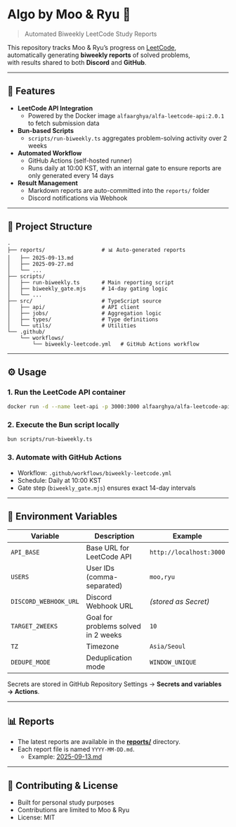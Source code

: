 # Algo by Moo & Ryu 🧩

> Automated Biweekly LeetCode Study Reports

This repository tracks Moo & Ryu’s progress on [LeetCode](https://leetcode.com),  
automatically generating **biweekly reports** of solved problems,  
with results shared to both **Discord** and **GitHub**.

---

## 📌 Features

- **LeetCode API Integration**
  - Powered by the Docker image `alfaarghya/alfa-leetcode-api:2.0.1` to fetch submission data
- **Bun-based Scripts**
  - `scripts/run-biweekly.ts` aggregates problem-solving activity over 2 weeks
- **Automated Workflow**
  - GitHub Actions (self-hosted runner)
  - Runs daily at 10:00 KST, with an internal gate to ensure reports are only generated every 14 days
- **Result Management**
  - Markdown reports are auto-committed into the `reports/` folder
  - Discord notifications via Webhook

---

## 📂 Project Structure

```
.
├── reports/                  # 📊 Auto-generated reports
│   ├── 2025-09-13.md
│   ├── 2025-09-27.md
│   └── ...
├── scripts/
│   ├── run-biweekly.ts       # Main reporting script
│   ├── biweekly_gate.mjs     # 14-day gating logic
│   └── ...
├── src/                      # TypeScript source
│   ├── api/                  # API client
│   ├── jobs/                 # Aggregation logic
│   ├── types/                # Type definitions
│   └── utils/                # Utilities
└── .github/
    └── workflows/
        └── biweekly-leetcode.yml   # GitHub Actions workflow
```

---

## ⚙️ Usage

### 1. Run the LeetCode API container

```bash
docker run -d --name leet-api -p 3000:3000 alfaarghya/alfa-leetcode-api:2.0.1
```

### 2. Execute the Bun script locally

```bash
bun scripts/run-biweekly.ts
```

### 3. Automate with GitHub Actions

- Workflow: `.github/workflows/biweekly-leetcode.yml`
- Schedule: Daily at 10:00 KST
- Gate step (`biweekly_gate.mjs`) ensures exact 14-day intervals

---

## 🔑 Environment Variables

| Variable              | Description                         | Example                 |
| --------------------- | ----------------------------------- | ----------------------- |
| `API_BASE`            | Base URL for LeetCode API           | `http://localhost:3000` |
| `USERS`               | User IDs (comma-separated)          | `moo,ryu`               |
| `DISCORD_WEBHOOK_URL` | Discord Webhook URL                 | _(stored as Secret)_    |
| `TARGET_2WEEKS`       | Goal for problems solved in 2 weeks | `10`                    |
| `TZ`                  | Timezone                            | `Asia/Seoul`            |
| `DEDUPE_MODE`         | Deduplication mode                  | `WINDOW_UNIQUE`         |

Secrets are stored in GitHub Repository Settings → **Secrets and variables → Actions**.

---

## 📊 Reports

- The latest reports are available in the [**reports/**](./reports) directory.
- Each report file is named `YYYY-MM-DD.md`.
  - Example: [2025-09-13.md](./reports/2025-09-21.md)

---

## 🤝 Contributing & License

- Built for personal study purposes
- Contributions are limited to Moo & Ryu
- License: MIT
